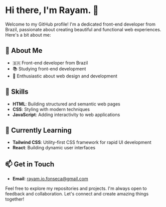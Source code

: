 # Hi there, I'm Rayam. 👋

Welcome to my GitHub profile! I'm a dedicated front-end developer from Brazil, passionate about creating beautiful and functional web experiences. Here's a bit about me:

## 🌟 About Me

- 🇧🇷 Front-end developer from Brazil
- 📚 Studying front-end development
- 🎨 Enthusiastic about web design and development

## 🚀 Skills

- **HTML**: Building structured and semantic web pages
- **CSS**: Styling with modern techniques
- **JavaScript**: Adding interactivity to web applications

## 🌱 Currently Learning

- **Tailwind CSS**: Utility-first CSS framework for rapid UI development
- **React**: Building dynamic user interfaces

## 📫 Get in Touch

- **Email**: rayam.io.fonseca@gmail.com

Feel free to explore my repositories and projects. I'm always open to feedback and collaboration. Let's connect and create amazing things together!
